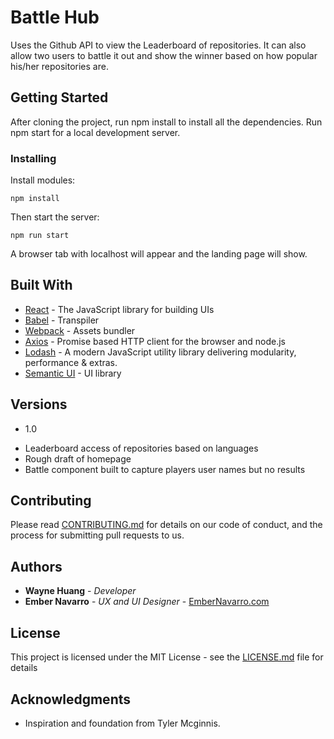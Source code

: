 # Battle Hub

Uses the Github API to view the Leaderboard of repositories.
It can also allow two users to battle it out and show the winner based on how popular his/her repositories are.

## Getting Started

After cloning the project, run npm install to install all the dependencies.
Run npm start for a local development server.

### Installing

Install modules:

```
npm install
```

Then start the server:

```
npm run start
```

A browser tab with localhost will appear and the landing page will show.

## Built With

* [React](https://reactjs.org/) - The JavaScript library for building UIs
* [Babel](https://babeljs.io/) - Transpiler
* [Webpack](https://webpack.js.org/) - Assets bundler
* [Axios](https://github.com/axios/axios) - Promise based HTTP client for the browser and node.js
* [Lodash](https://lodash.com/) - A modern JavaScript utility library delivering modularity, performance & extras.
* [Semantic UI](https://react.semantic-ui.com) - UI library

## Versions
* 1.0 
- Leaderboard access of repositories based on languages
- Rough draft of homepage
- Battle component built to capture players user names but no results

## Contributing

Please read [CONTRIBUTING.md](https://gist.github.com/PurpleBooth/b24679402957c63ec426) for details on our code of conduct, and the process for submitting pull requests to us.

## Authors

* **Wayne Huang** - *Developer*
* **Ember Navarro** - *UX and UI Designer* - [EmberNavarro.com](https://embernavarro.com/)

## License

This project is licensed under the MIT License - see the [LICENSE.md](LICENSE.md) file for details

## Acknowledgments
* Inspiration and foundation from Tyler Mcginnis.
